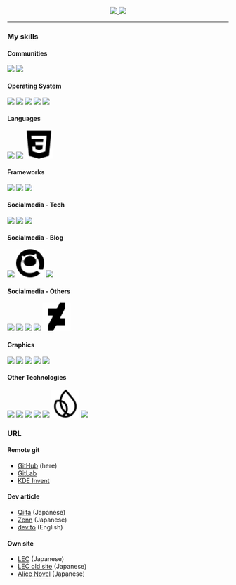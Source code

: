 <a href="https://github.com/Lemon73-Computing?tab=repositories">
  <p align="center">
    <img src="https://github-readme-stats.vercel.app/api?username=Lemon73-Computing&count_private=true&theme=shadow_blue&show_icons=true&rank_icon=github" />
    <img src="https://github-readme-stats.vercel.app/api/top-langs/?username=Lemon73-Computing&count_private=true&theme=shadow_blue&layout=compact" />
  </p>
</a>

---
### My skills
#### Communities
<img src="https://raw.githubusercontent.com/simple-icons/simple-icons/6f977196866be0f3895d73371086a49396253251/icons/kde.svg" width="64px">
<img src="https://raw.githubusercontent.com/simple-icons/simple-icons/6f977196866be0f3895d73371086a49396253251/icons/simpleicons.svg" width="64px">

#### Operating System
<img src="https://raw.githubusercontent.com/simple-icons/simple-icons/6f977196866be0f3895d73371086a49396253251/icons/linux.svg" width="64px">
<img src="https://raw.githubusercontent.com/simple-icons/simple-icons/6f977196866be0f3895d73371086a49396253251/icons/debian.svg" width="64px">
<img src="https://raw.githubusercontent.com/simple-icons/simple-icons/6f977196866be0f3895d73371086a49396253251/icons/ubuntu.svg" width="64px">
<img src="https://raw.githubusercontent.com/simple-icons/simple-icons/6f977196866be0f3895d73371086a49396253251/icons/windows.svg" width="64px">
<img src="https://raw.githubusercontent.com/simple-icons/simple-icons/6f977196866be0f3895d73371086a49396253251/icons/windows10.svg" width="64px">

#### Languages
<img src="https://raw.githubusercontent.com/simple-icons/simple-icons/6f977196866be0f3895d73371086a49396253251/icons/csharp.svg" width="64px">
<img src="https://raw.githubusercontent.com/simple-icons/simple-icons/6f977196866be0f3895d73371086a49396253251/icons/html5.svg" width="64px">
<img src="https://raw.githubusercontent.com/simple-icons/simple-icons/6f977196866be0f3895d73371086a49396253251/icons/css3.svg" width="64px">

#### Frameworks
<img src="https://raw.githubusercontent.com/simple-icons/simple-icons/6f977196866be0f3895d73371086a49396253251/icons/dotnet.svg" width="64px">
<img src="https://raw.githubusercontent.com/simple-icons/simple-icons/6f977196866be0f3895d73371086a49396253251/icons/blazor.svg" width="64px">
<img src="https://raw.githubusercontent.com/simple-icons/simple-icons/6f977196866be0f3895d73371086a49396253251/icons/bootstrap.svg" width="64px">

#### Socialmedia - Tech
<img src="https://raw.githubusercontent.com/simple-icons/simple-icons/6f977196866be0f3895d73371086a49396253251/icons/gitlab.svg" width="64px">
<img src="https://raw.githubusercontent.com/simple-icons/simple-icons/6f977196866be0f3895d73371086a49396253251/icons/github.svg" width="64px">
<img src="https://raw.githubusercontent.com/simple-icons/simple-icons/6f977196866be0f3895d73371086a49396253251/icons/azuredevops.svg" width="64px">

#### Socialmedia - Blog
<img src="https://raw.githubusercontent.com/simple-icons/simple-icons/6f977196866be0f3895d73371086a49396253251/icons/devdotto.svg" width="64px">
<img src="https://raw.githubusercontent.com/simple-icons/simple-icons/6f977196866be0f3895d73371086a49396253251/icons/qiita.svg" width="64px">
<img src="https://raw.githubusercontent.com/simple-icons/simple-icons/6f977196866be0f3895d73371086a49396253251/icons/zenn.svg" width="64px">

#### Socialmedia - Others
<img src="https://raw.githubusercontent.com/simple-icons/simple-icons/6f977196866be0f3895d73371086a49396253251/icons/reddit.svg" width="64px">
<img src="https://raw.githubusercontent.com/simple-icons/simple-icons/6f977196866be0f3895d73371086a49396253251/icons/misskey.svg" width="64px">
<img src="https://raw.githubusercontent.com/simple-icons/simple-icons/6f977196866be0f3895d73371086a49396253251/icons/discord.svg" width="64px">
<img src="https://raw.githubusercontent.com/simple-icons/simple-icons/6f977196866be0f3895d73371086a49396253251/icons/mastodon.svg" width="64px">
<img src="https://raw.githubusercontent.com/simple-icons/simple-icons/6f977196866be0f3895d73371086a49396253251/icons/deviantart.svg" width="64px">

#### Graphics
<img src="https://raw.githubusercontent.com/simple-icons/simple-icons/6f977196866be0f3895d73371086a49396253251/icons/krita.svg" width="64px">
<img src="https://raw.githubusercontent.com/simple-icons/simple-icons/6f977196866be0f3895d73371086a49396253251/icons/medibangpaint.svg" width="64px">
<img src="https://raw.githubusercontent.com/simple-icons/simple-icons/6f977196866be0f3895d73371086a49396253251/icons/inkscape.svg" width="64px">
<img src="https://raw.githubusercontent.com/simple-icons/simple-icons/6f977196866be0f3895d73371086a49396253251/icons/blender.svg" width="64px">
<img src="https://raw.githubusercontent.com/simple-icons/simple-icons/6f977196866be0f3895d73371086a49396253251/icons/kdenlive.svg" width="64px">

#### Other Technologies
<img src="https://raw.githubusercontent.com/simple-icons/simple-icons/6f977196866be0f3895d73371086a49396253251/icons/git.svg" width="64px">
<img src="https://raw.githubusercontent.com/simple-icons/simple-icons/6f977196866be0f3895d73371086a49396253251/icons/trello.svg" width="64px">
<img src="https://raw.githubusercontent.com/simple-icons/simple-icons/6f977196866be0f3895d73371086a49396253251/icons/vmware.svg" width="64px">
<img src="https://raw.githubusercontent.com/simple-icons/simple-icons/6f977196866be0f3895d73371086a49396253251/icons/githubpages.svg" width="64px">
<img src="https://raw.githubusercontent.com/simple-icons/simple-icons/6f977196866be0f3895d73371086a49396253251/icons/githubactions.svg" width="64px">
<img src="https://raw.githubusercontent.com/simple-icons/simple-icons/6f977196866be0f3895d73371086a49396253251/icons/firebase.svg" width="64px">
<img src="https://raw.githubusercontent.com/simple-icons/simple-icons/6f977196866be0f3895d73371086a49396253251/icons/googlefonts.svg" width="64px">

<!--
<a href="https://github.com/Lemon73-Computing?tab=repositories">
  <img src="https://skillicons.dev/icons?i=blender,bootstrap,cs,css,devto,discord,dotnet,firebase,git,github,githubactions,gitlab,html,linux,md,mastodon,misskey,unity,vim,visualstudio,vscode,wasm&perline=10" />
</a>
-->

### URL
#### Remote git
- [GitHub](https://github.com/Lemon73-Computing) (here)
- [GitLab](https://gitlab.com/lemon73)
- [KDE Invent](https://invent.kde.org/futurelemon)

#### Dev article
- [Qiita](https://qiita.com/Lemon73) (Japanese)
- [Zenn](https://zenn.dev/lemon73) (Japanese)
- [dev.to](https://dev.to/lemon73) (English)

#### Own site
- [LEC](https://lemon73.gitlab.io) (Japanese)
- [LEC old site](https://lemon73-computing.github.io/LEC-MainSite/) (Japanese)
- [Alice Novel](https://alicenovel.web.app) (Japanese)
